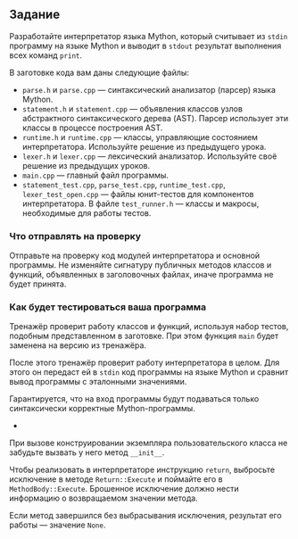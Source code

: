 ## Задание

Разработайте интерпретатор языка Mython, который считывает из `stdin` программу на языке Mython и выводит в `stdout` результат выполнения всех команд `print`.

В заготовке кода вам даны следующие файлы:

- `parse.h` и `parse.cpp` — синтаксический анализатор (парсер) языка Mython.
- `statement.h` и `statement.cpp` — объявления классов узлов абстрактного синтаксического дерева (AST). Парсер использует эти классы в процессе построения AST.
- `runtime.h` и `runtime.cpp` — классы, управляющие состоянием интерпретатора. Используйте решение из предыдущего урока.
- `lexer.h` и `lexer.cpp` — лексический анализатор. Используйте своё решение из предыдущих уроков.
- `main.cpp` — главный файл программы.
- `statement_test.cpp`, `parse_test.cpp`, `runtime_test.cpp`, `lexer_test_open.cpp` — файлы юнит-тестов для компонентов интерпретатора. В файле `test_runner.h` — классы и макросы, необходимые для работы тестов.

### Что отправлять на проверку

Отправьте
на проверку код модулей интерпретатора и основной программы. Не
изменяйте сигнатуру публичных методов классов и функций, объявленных в
заголовочных файлах, иначе программа не будет принята.

### Как будет тестироваться ваша программа

Тренажёр проверит работу классов и функций, используя набор тестов, подобным представленном в заготовке. При этом функция `main` будет заменена на версию из тренажёра.

После этого тренажёр проверит работу интерпретатора в целом. Для этого он передаст ей в `stdin` код программы на языке Mython и сравнит вывод программы с эталонными значениями.

Гарантируется, что на вход программы будут подаваться только синтаксически корректные Mython-программы.

+

При вызове конструировании экземпляра пользовательского класса не забудьте вызвать у него метод `__init__`.

Чтобы реализовать в интерпретаторе инструкцию `return`, выбросьте исключение в методе `Return::Execute` и поймайте его в `MethodBody::Execute`. Брошенное исключение должно нести информацию о возвращаемом значении метода.

Если метод завершился без выбрасывания исключения, результат его работы — значение `None`.